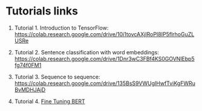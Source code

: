 # Tutorials links

1. Tutorial 1. Introduction to TensorFlow: https://colab.research.google.com/drive/10i1tovcAXjIRoPI8IP5flrhoGuZLUSRe

2. Tutorial 2. Sentence classification with word embeddings: https://colab.research.google.com/drive/1Dnr3wC3FBf4KS0GOVNlEbp5fg74f0FM1

3. Tutorial 3. Sequence to sequence: https://colab.research.google.com/drive/135BsS9VWUgIHwfTviKgFWRuBvMDHJAjD

4. Tutorial 4. [Fine Tuning BERT](https://colab.research.google.com/github/text-machine-lab/ciss2_materials/blob/master/tutorials/deeppavlov_track/Tutorial_Day_3_Fine_Tuning_BERT.ipynb)
